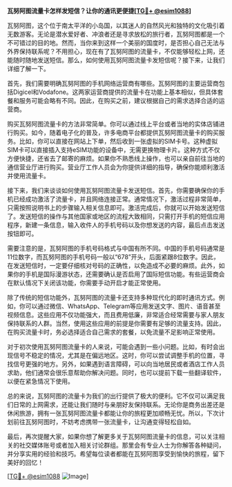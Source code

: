 **瓦努阿图流量卡怎样发短信？让你的通讯更便捷[[TG💪+ @esim1088](https://t.me/s/esim1088)]**

瓦努阿图，这个位于南太平洋的小岛国，以其迷人的自然风光和独特的文化吸引着无数游客。无论是潜水爱好者、冲浪者还是寻求放松的旅行者，瓦努阿图都是一个不可错过的目的地。然而，当你来到这样一个美丽的国度时，是否担心自己无法与外界保持联系呢？不用担心，现在有了瓦努阿图的流量卡，不仅能够轻松上网，还能随时随地发送短信。那么，如何使用瓦努阿图流量卡发短信呢？接下来，让我们详细了解一下。

首先，我们需要明确瓦努阿图的手机网络运营商有哪些。瓦努阿图的主要运营商包括Digicel和Vodafone。这两家运营商提供的流量卡在功能上基本相似，但具体套餐和服务可能会略有不同。因此，在购买之前，建议根据自己的需求选择合适的运营商。

购买瓦努阿图流量卡的方法非常简单。你可以通过线上平台或者当地的实体店铺进行购买。如今，随着电子化的普及，许多电商平台都提供瓦努阿图流量卡的购买服务。比如，你可以直接在网站上下单，然后收到一张虚拟的SIM卡号。这种虚拟SIM卡可以直接插入支持eSIM功能的设备中，无需更换物理卡片。这种方式不仅方便快捷，还省去了邮寄的麻烦。如果你不熟悉线上操作，也可以亲自前往当地的通信营业厅进行购买。营业厅工作人员会为你提供详细的指导，确保你能顺利激活并使用流量卡。

接下来，我们来谈谈如何使用瓦努阿图流量卡发送短信。首先，你需要确保你的手机已经成功激活了流量卡，并且网络连接正常。通常情况下，激活过程非常简单，只需按照说明书上的步骤输入相关信息即可。激活完成后，你就可以开始发送短信了。发送短信的操作与其他国家或地区的流程大致相同，只需打开手机的短信应用程序，新建一条信息，输入收件人的手机号码以及你想发送的内容，最后点击发送按钮即可。

需要注意的是，瓦努阿图的手机号码格式与中国有所不同。中国的手机号码通常是11位数字，而瓦努阿图的手机号码一般以“678”开头，后面紧跟8位数字。因此，在发送短信时，一定要仔细核对号码的正确性，以免造成不必要的麻烦。此外，如果你的手机是国际漫游状态，还需要确认是否启用了国际短信功能。有些运营商会在默认情况下关闭该功能，你需要手动开启才能正常使用。

除了传统的短信功能外，瓦努阿图的流量卡还支持多种现代化的即时通讯方式。例如，你可以通过微信、WhatsApp、Telegram等应用发送文字、图片、语音甚至视频信息。这些应用不仅功能强大，而且费用低廉，非常适合经常需要与家人朋友保持联系的人群。当然，使用这些应用的前提是你需要有足够的流量支持。因此，在购买流量卡时，务必选择适合自己需求的套餐，以免流量不足影响正常使用。

对于初次使用瓦努阿图流量卡的人来说，可能会遇到一些小问题。比如，有时会出现信号不稳定的情况，尤其是在偏远地区。这时，你可以尝试调整手机的位置，寻找信号更强的地方。另外，如果遇到语言障碍，可以向当地居民或者酒店工作人员求助，他们通常会很乐意帮助你解决问题。同时，也可以提前下载一些翻译软件，以便在紧急情况下使用。

总的来说，瓦努阿图的流量卡为我们的出行提供了极大的便利。它不仅可以满足我们日常的上网需求，还能让我们随时与亲朋好友保持联系。无论你是商务出差还是休闲旅游，拥有一张瓦努阿图流量卡都能让你的旅程更加顺畅无忧。所以，下次计划前往瓦努阿图时，不妨考虑携带一张流量卡，让沟通变得轻松自如。

最后，再次提醒大家，如果你想了解更多关于瓦努阿图流量卡的信息，可以关注相关的社交媒体账号或者加入相关讨论群组。那里会有专业人士为你解答各种疑问，并分享实用的经验和技巧。希望每位读者都能在瓦努阿图享受到愉快的旅程，留下美好的回忆！

[[TG💪+ @esim1088](https://t.me/s/esim1088) ![Image](https://i.postimg.cc/4NQfJmqS/Snipaste-2025-05-13-00-14-12.png)]